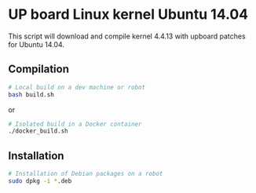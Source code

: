 # UP board Linux kernel Ubuntu 14.04

This script will download and compile kernel 4.4.13 with
upboard patches for Ubuntu 14.04.

## Compilation

```bash
# Local build on a dev machine or robot
bash build.sh
```

or

```bash
# Isolated build in a Docker container
./docker_build.sh
```

## Installation


```bash
# Installation of Debian packages on a robot
sudo dpkg -i *.deb
```
